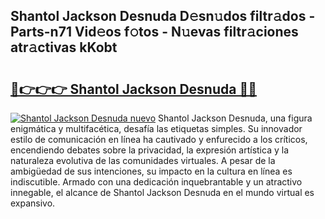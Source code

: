 ## Shantol Jackson Desnuda D𝚎sn𝚞dos filtr𝚊dos - Parts-n71 Vid𝚎os f𝚘tos - N𝚞evas filtr𝚊ciones atr𝚊ctivas kKobt

# <h2><a href="http://mb7yxwa.tromn.icu/?c=Shantol+Jackson+Desnuda">🔗👉👉👉 Shantol Jackson Desnuda 🔗🔗</a></h2>

[![Shantol Jackson Desnuda nuevo](https://i.imgur.com/pEAQMta.gif)](http://mb7yxwa.tromn.icu/?c=Shantol+Jackson+Desnuda)
Shantol Jackson Desnuda, una figura enigmática y multifacética, desafía las etiquetas simples. Su innovador estilo de comunicación en línea ha cautivado y enfurecido a los críticos, encendiendo debates sobre la privacidad, la expresión artística y la naturaleza evolutiva de las comunidades virtuales. A pesar de la ambigüedad de sus intenciones, su impacto en la cultura en línea es indiscutible. Armado con una dedicación inquebrantable y un atractivo innegable, el alcance de Shantol Jackson Desnuda en el mundo virtual es expansivo.
